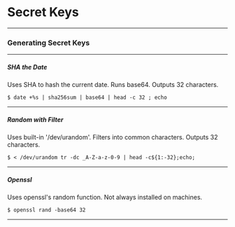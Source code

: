 # Secret Keys
------
### Generating Secret Keys
------
##### SHA the Date
Uses SHA to hash the current date. Runs base64. Outputs 32 characters.
```
$ date +%s | sha256sum | base64 | head -c 32 ; echo
```
------
##### Random with Filter
Uses built-in '/dev/urandom'. Filters into common characters. Outputs 32 characters.
```
$ < /dev/urandom tr -dc _A-Z-a-z-0-9 | head -c${1:-32};echo;
```
------
##### Openssl
Uses openssl's random function. Not always installed on machines.
```
$ openssl rand -base64 32
```
------
